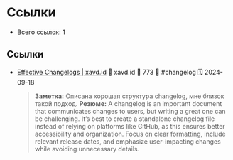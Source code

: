 # Ссылки

- Всего ссылок: 1

## Ссылки

- [Effective Changelogs | xavd.id](https://xavd.id/blog/post/effective-changelogs/) 👤 xavd.id 💬 773 🔖 #changelog 🗓️ 2024-09-18
    > **Заметка:** Описана хорошая структура changelog, мне близок такой подход.
    > **Резюме:** A changelog is an important document that communicates changes to users, but writing a great one can be challenging. It’s best to create a standalone changelog file instead of relying on platforms like GitHub, as this ensures better accessibility and organization. Focus on clear formatting, include relevant release dates, and emphasize user-impacting changes while avoiding unnecessary details.

